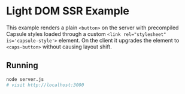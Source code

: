 # Light DOM SSR Example

This example renders a plain `<button>` on the server with precompiled Capsule styles
loaded through a custom `<link rel="stylesheet" is='capsule-style'>` element. On the
client it upgrades the element to `<caps-button>` without causing layout shift.

## Running

```bash
node server.js
# visit http://localhost:3000
```
